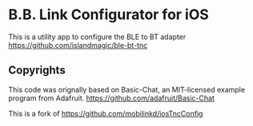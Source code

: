 # B.B. Link Configurator for iOS
This is a utility app to configure the BLE to BT adapter https://github.com/islandmagic/ble-bt-tnc

## Copyrights
This code was orignally based on Basic-Chat, an MIT-licensed example program from Adafruit.
https://github.com/adafruit/Basic-Chat

This is a fork of https://github.com/mobilinkd/iosTncConfig
